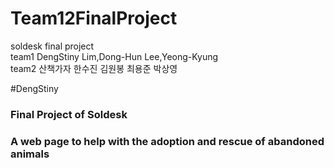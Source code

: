 # Team12FinalProject
soldesk final project <br>
team1 DengStiny Lim,Dong-Hun Lee,Yeong-Kyung  <br>
team2 산책가자 한수진 김원봉 최용준 박상영 


#DengStiny

### Final Project of Soldesk
### A web page to help with the adoption and rescue of abandoned animals
